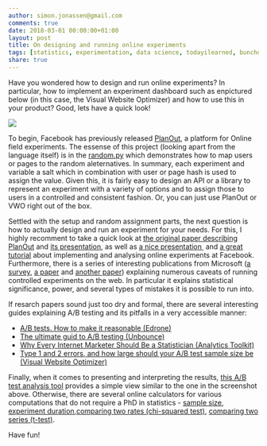 ```yaml
---
author: simon.jonassen@gmail.com
comments: true
date: 2018-03-01 00:00:00+01:00
layout: post
title: On designing and running online experiments
tags: [statistics, experimentation, data science, todayilearned, bunchoflinks]
share: true
---
```


Have you wondered how to design and run online experiments? In particular, how to implement an experiment dashboard such as enpictured below (in this case, the Visual Website Optimizer) and how to use this in your product? Good, lets have a quick look!

![](http://s-j.github.io/images/vwo.png)

To begin, Facebook has previously released [PlanOut](https://facebook.github.io/planout), a platform for Online field experiments. The essense of this project (looking apart from the language itself) is in the [random.py](
https://github.com/facebook/planout/blob/master/python/planout/ops/random.py) which demonstrates how to map users or pages to the random aleternatives. In summary, each experiment and variable a salt which in combination with user or page hash is used to assign the value.  Given this, it is fairly easy to design an API or a library to represent an experiment with a variety of options and to assign those to users in a controlled and consistent fashion. Or, you can just use PlanOut or VWO right out of the box.

Settled with the setup and random assignment parts, the next question is how to actually design and run an experiment for your needs. For this, I highly recomment to take a quick look at [the original paper describing PlanOut](http://hci.stanford.edu/publications/2014/planout/planout-www2014.pdf) and [its presentation](https://www.youtube.com/watch?v=Ayd4sqPH2DE), as well as [a nice presentation ](https://www.slideshare.net/seanjtaylor/implementing-and-analyzing-online-experiments) and [a great tutorial](http://eytan.github.io/www-15-tutorial/) about implementing and analysing online experiments at Facebook. Furthermore, there is a series of interesting publications from Microsoft ([a survey](https://ai.stanford.edu/~ronnyk/2009controlledExperimentsOnTheWebSurvey.pdf), [a paper](http://exp-platform.com/Documents/GuideControlledExperiments.pdf) and [another paper](http://exp-platform.com/Documents/2009-ExPpitfalls.pdf)) explaining numerous caveats of running controlled experiments on the web. In particular it explains statistical significance, power, and several types of mistakes it is possible to run into.

If resarch papers sound just too dry and formal, there are several interesting guides explaining A/B testing and its pitfalls in a very accessible manner:
* [A/B tests. How to make it reasonable (Edrone)](http://blog.edrone.me/en/ab-test-email-marketing-automation-crm/)
* [The ultimate guid to A/B testing (Unbounce)](http://www.datascienceassn.org/sites/default/files/A-B%20Testing%20Guide.pdf)
* [Why Every Internet Marketer Should Be a Statistician (Analytics Toolkit)](http://blog.analytics-toolkit.com/2014/why-every-internet-marketer-should-be-a-statistician/)
* [Type 1 and 2 errors, and how large should your A/B test sample size be (Visual Website Optimizer)](https://vwo.com/blog/how-to-calculate-ab-test-sample-size/) 

Finally, when it comes to presenting and interpreting the results, [this A/B test analysis tool](http://thumbtack.github.io/abba/demo/abba.html) provides a simple view similar to the one in the screenshot above. Otherwise, there are several online calculators for various computations that do not require a PhD in statistics - [sample size](http://www.evanmiller.org/ab-testing/sample-size.html), [experiment duration](https://vwo.com/ab-split-test-duration/),[comparing two rates (chi-squared test)](http://www.evanmiller.org/ab-testing/chi-squared.html), [comparing two series (t-test)](http://www.evanmiller.org/ab-testing/t-test.html).

Have fun!
